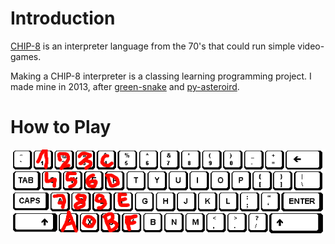 
# Introduction

[CHIP-8](https://en.wikipedia.org/wiki/CHIP-8) is an interpreter language from the 70's that could run simple video-games.

Making a CHIP-8 interpreter is a classing learning programming project. I made mine in 2013, after [green-snake](https://github.com/a-robu/green-snake) and [py-asteroird](https://github.com/a-robu/py-asteroird).

# How to Play

![keybindings](keybindings.gif)
